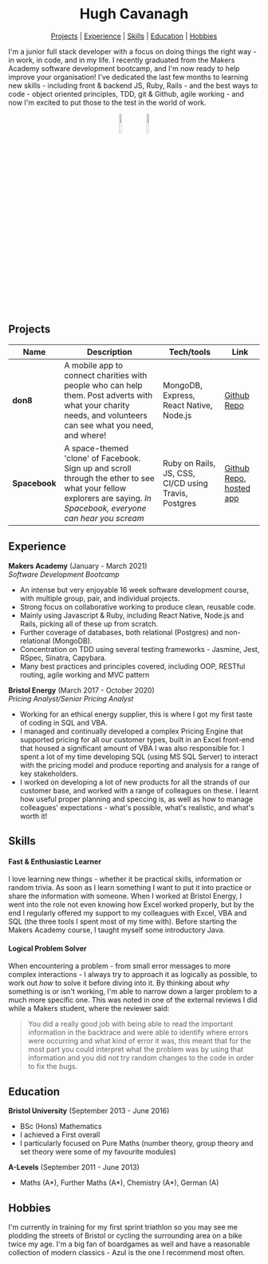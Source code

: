 <h1 align="center">Hugh Cavanagh</h1>
<div align="center">

[Projects](#projects) | [Experience](#experience) | [Skills](#skills) | [Education](#education) | [Hobbies](#hobbies)

</div>

I'm a junior full stack developer with a focus on doing things the right way - in work, in code, and in my life. I recently graduated from the Makers Academy software development bootcamp, and I'm now ready to help improve your organisation! I've dedicated the last few months to learning new skills - including front & backend JS, Ruby, Rails - and the best ways to code - object oriented principles, TDD, git & Github, agile working - and now I'm excited to put those to the test in the world of work.

<div align=center>
<img src=https://github-readme-stats.vercel.app/api?username=hacaravan&show_icons=true&theme=tokyonight&hide=stars height=10% />
<img src=https://github-readme-stats.vercel.app/api/top-langs/?username=hacaravan&theme=tokyonight height=10%/>
</div>

## Projects

| Name                         | Description       | Tech/tools        | Link
| ---------------------------- | ----------------- | ----------------- |------
| **don8** | A mobile app to connect charities with people who can help them. Post adverts with what your charity needs, and volunteers can see what you need, and where!  | MongoDB, Express, React Native, Node.js | [Github Repo](https://github.com/JoshSinyor/don8)
| **Spacebook** | A space-themed 'clone' of Facebook. Sign up and scroll through the ether to see what your fellow explorers are saying. _In Spacebook, everyone can hear you scream_ | Ruby on Rails, JS, CSS, CI/CD using Travis, Postgres | [Github Repo](https://github.com/SalarGhotaslo/acebook-sholk), [hosted app](https://fierce-plains-18412.herokuapp.com)

## Experience

**Makers Academy** (January - March 2021)  
_Software Development Bootcamp_

- An intense but very enjoyable 16 week software development course, with multiple group, pair, and individual projects.
- Strong focus on collaborative working to produce clean, reusable code.
- Mainly using Javascript & Ruby, including React Native, Node.js and Rails, picking all of these up from scratch.
- Further coverage of databases, both relational (Postgres) and non-relational (MongoDB).
- Concentration on TDD using several testing frameworks - Jasmine, Jest, RSpec, Sinatra, Capybara.
- Many best practices and principles covered, including OOP, RESTful routing, agile working and MVC pattern

**Bristol Energy** (March 2017 - October 2020)  
_Pricing Analyst/Senior Pricing Analyst_

- Working for an ethical energy supplier, this is where I got my first taste of coding in SQL and VBA.
- I managed and continually developed a complex Pricing Engine that supported pricing for all our customer types, built in an Excel front-end that housed a significant amount of VBA I was also responsible for. I spent a lot of my time developing SQL (using MS SQL Server) to interact with the pricing model and produce reporting and analysis for a range of key stakeholders.
- I worked on developing a lot of new products for all the strands of our customer base, and worked with a range of colleagues on these. I learnt how useful proper planning and speccing is, as well as how to manage colleagues' expectations - what's possible, what's realistic, and what's worth it!


## Skills


#### Fast & Enthusiastic Learner

I love learning new things - whether it be practical skills, information or random trivia. As soon as I learn something I want to put it into practice or share the information with someone.
When I worked at Bristol Energy, I went into the role not even knowing how Excel worked properly, but by the end I regularly offered my support to my colleagues with Excel, VBA and SQL (the three tools I spent most of my time with).
Before starting the Makers Academy course, I taught myself some introductory Java.

#### Logical Problem Solver

When encountering a problem - from small error messages to more complex interactions - I always try to approach it as logically as possible, to work out _how_ to solve it before diving into it. By thinking about _why_ something is or isn't working, I'm able to narrow down a larger problem to a much more specific one. This was noted in one of the external reviews I did while a Makers student, where the reviewer said:
>You did a really good job with being able to read the important information in the backtrace and were able to identify where errors were occurring and what kind of error it was, this meant that for the most part you could interpret what the problem was by using that information and you did not try random changes to the code in order to fix the bugs.

## Education

**Bristol University** (September 2013 - June 2016)

- BSc (Hons) Mathematics
- I achieved a First overall
- I particularly focused on Pure Maths (number theory, group theory and set theory were some of my favourite modules)

**A-Levels** (September 2011 - June 2013)
- Maths (A\*), Further Maths (A\*), Chemistry (A\*), German (A)

## Hobbies

I'm currently in training for my first sprint triathlon so you may see me plodding the streets of Bristol or cycling the surrounding area on a bike twice my age.
I'm a big fan of boardgames as well and have a reasonable collection of modern classics - Azul is the one I recommend most often.
